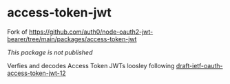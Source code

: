 # access-token-jwt

Fork of https://github.com/auth0/node-oauth2-jwt-bearer/tree/main/packages/access-token-jwt

_This package is not published_

Verfies and decodes Access Token JWTs loosley following [draft-ietf-oauth-access-token-jwt-12](https://tools.ietf.org/html/draft-ietf-oauth-access-token-jwt-12)

